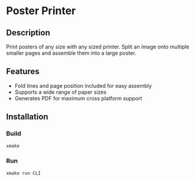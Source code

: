 # Poster Printer

## Description

Print posters of any size with any sized printer. Split an image onto multiple smaller pages and assemble them into a large poster.

## Features

- Fold lines and page position included for easy assembly
- Supports a wide range of paper sizes
- Generates PDF for maximum cross platform support

## Installation

### Build

```bash
xmake
```

### Run

```bash
xmake run CLI
```
